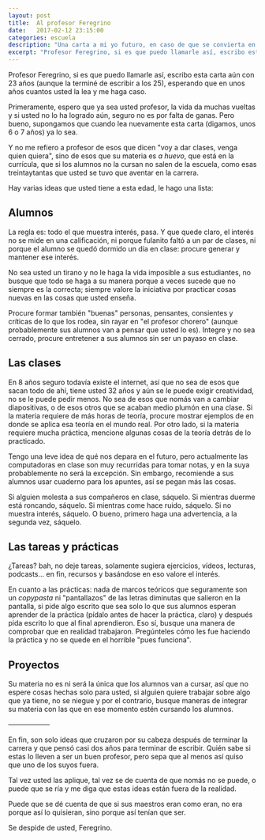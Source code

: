 ```yaml
---
layout: post
title:  Al profesor Feregrino
date:   2017-02-12 23:15:00
categories: escuela
description: "Una carta a mi yo futuro, en caso de que se convierta en profesor de universidad"
excerpt: "Profesor Feregrino, si es que puedo llamarle así, escribo esta carta aún con 23 años (aunque la terminé de escribir a los 25), esperando que en unos años cuantos usted la lea y me haga caso."
---
```

Profesor Feregrino, si es que puedo llamarle así, escribo esta carta aún con 23 años (aunque la terminé de escribir a los 25), esperando que en unos años cuantos usted la lea y me haga caso.

Primeramente, espero que ya sea usted profesor, la vida da muchas vueltas y si usted no lo ha logrado aún, seguro no es por falta de ganas. Pero bueno, supongamos que cuando lea nuevamente esta carta (digamos, unos 6 o 7 años) ya lo sea.   

Y no me refiero a profesor de esos que dicen "voy a dar clases, venga quien quiera", sino de esos que su materia es *a huevo*, que está en la currícula, que si los alumnos no la cursan no salen de la escuela, como esas treintaytantas que usted se tuvo que aventar en la carrera.  

Hay varias ideas que usted tiene a esta edad, le hago una lista:  

## Alumnos  
La regla es: todo el que muestra interés, pasa. Y que quede claro, el interés no se mide en una calificación, ni porque fulanito faltó a un par de clases, ni porque el alumno se quedó dormido un día en clase: procure generar y mantener ese interés.  
  
No sea usted un tirano y no le haga la vida imposible a sus estudiantes, no busque que todo se haga a su manera porque a veces sucede que no siempre es la correcta; siempre valore la iniciativa por practicar cosas nuevas en las cosas que usted enseña.  
  
Procure formar también "buenas" personas, pensantes, consientes y críticas de lo que los rodea, sin rayar en "el profesor chorero" (aunque probablemente sus alumnos van a pensar que usted lo es). Integre y no sea cerrado, procure entretener a sus alumnos sin ser un payaso en clase. 

## Las clases  
En 8 años seguro todavía existe el internet, así que no sea de esos que sacan todo de ahí, tiene usted 32 años y aún se le puede exigir creatividad, no se le puede pedir menos. No sea de esos que nomás van a cambiar diapositivas, o de esos otros que se acaban medio plumón en una clase. Si la materia requiere de más horas de teoría, procure mostrar ejemplos de en donde se aplica esa teoría en el mundo real. Por otro lado, si la materia requiere mucha práctica, mencione algunas cosas de la teoría detrás de lo practicado.
  
Tengo una leve idea de qué nos depara en el futuro, pero actualmente las computadoras en clase son muy recurridas para tomar notas, y en la suya probablemente no será la excepción. Sin embargo, recomiende a sus alumnos usar cuaderno para los apuntes, así se pegan más las cosas. 

Si alguien molesta a sus compañeros en clase, sáquelo. Si mientras duerme está roncando, sáquelo. Si mientras come hace ruido, sáquelo. Si no muestra interés, sáquelo. O bueno, primero haga una advertencia, a la segunda vez, sáquelo. 
  
## Las tareas y prácticas
¿Tareas? bah, no deje tareas, solamente sugiera ejercicios, vídeos, lecturas, podcasts… en fin, recursos y basándose en eso valore el interés. 

En cuanto a las prácticas: nada de marcos teóricos que seguramente son un *copypasta* ni "pantallazos" de las letras diminutas que salieron en la pantalla, si pide algo escrito que sea solo lo que sus alumnos esperan aprender de la práctica (pídalo antes de hacer la práctica, claro) y después pida escrito lo que al final aprendieron. Eso sí, busque una manera de comprobar que en realidad trabajaron. Pregúnteles cómo les fue haciendo la práctica y no se quede en el horrible "pues funciona".  

## Proyectos  
Su materia no es ni será la única que los alumnos van a cursar, así que no espere cosas hechas solo para usted, si alguien quiere trabajar sobre algo que ya tiene, no se niegue y por el contrario, busque maneras de integrar su materia con las que en ese momento estén cursando los alumnos.  
  
——————
  
En fin, son solo ideas que cruzaron por su cabeza después de terminar la carrera y que pensó casi dos años para terminar de escribir.  Quién sabe si estas lo lleven a ser un buen profesor, pero sepa que al menos así quiso que uno de los suyos fuera.  

Tal vez usted las aplique, tal vez se de cuenta de que nomás no se puede, o puede que se ría y me diga que estas ideas están fuera de la realidad. 

Puede que se dé cuenta de que si sus maestros eran como eran, no era porque así lo quisieran, sino porque así tenían que ser.

Se despide de usted, Feregrino.